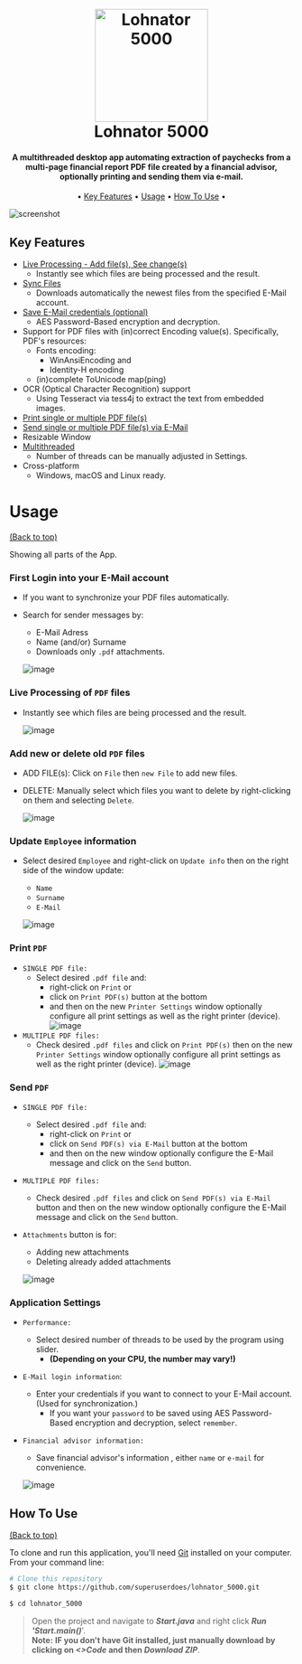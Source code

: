 <h1 align="center">
  <br>  
  <img src="https://raw.githubusercontent.com/superuserdoes/lohnator_5000/main/src/main/resources/com/sudo/lohnator_5000/logo/logo.png" alt="Lohnator 5000" width="200">
  <br>
  Lohnator 5000
  <br>
</h1>
 
<h4 align="center">A multithreaded desktop app automating extraction of paychecks from a multi-page financial report PDF file created by a financial advisor, optionally printing and sending them via e-mail.</h4>

<p align="center"> •
  <a href="#key-features">Key Features</a> •
  <a href="#usage">Usage</a> •
  <a href="#how-to-use">How To Use</a> •  
</p>

![screenshot](https://github.com/superuserdoes/lohnator_5000/raw/main/src/main/resources/com/sudo/lohnator_5000/gif/mainwindow.gif?raw=true)

## Key Features

* [Live Processing - Add file(s), See change(s)](#live-processing-of-PDF-files)
    - Instantly see which files are being processed and the result.
* [Sync Files](#application-settings)
  - Downloads automatically the newest files from the specified E-Mail account.
* [Save E-Mail credentials (optional)](#application-settings) 
   - AES Password-Based encryption and decryption.
* Support for PDF files with (in)correct Encoding value(s). Specifically, PDF's resources:
    -  Fonts encoding:
       - WinAnsiEncoding and
       - Identity-H encoding
  - (in)complete ToUnicode map(ping) 
* OCR (Optical Character Recognition) support
  - Using Tesseract via tess4j to extract the text from embedded images.
* [Print single or multiple PDF file(s)](#print-pdf)
* [Send single or multiple PDF file(s) via E-Mail](#send-pdf)
* Resizable Window
* [Multithreaded](#application-settings)
   - Number of threads can be manually adjusted in Settings.
* Cross-platform
    - Windows, macOS and Linux ready.

# Usage

[(Back to top)](#key-features)

Showing all parts of the App.

### First Login into your E-Mail account
- If you want to synchronize your PDF files automatically.
- Search for sender messages by:
  - E-Mail Adress 
  - Name (and/or) Surname
  - Downloads only `.pdf` attachments.

  ![image](https://github.com/superuserdoes/lohnator_5000/raw/main/src/main/resources/com/sudo/lohnator_5000/gif/login_email.gif?raw=true)

### Live Processing of `PDF` files
- Instantly see which files are being processed and the result.

  ![image](https://github.com/superuserdoes/lohnator_5000/raw/main/src/main/resources/com/sudo/lohnator_5000/gif/processing_files.gif?raw=true)

### Add new or delete old `PDF` files
- ADD FILE(s): Click on `File` then `new File` to add new files.
- DELETE: Manually select which files you want to delete by right-clicking on them and selecting `Delete`. 

  ![image](https://github.com/superuserdoes/lohnator_5000/raw/main/src/main/resources/com/sudo/lohnator_5000/gif/delete_add_files.gif?raw=true)


### Update `Employee` information
- Select desired `Employee` and right-click on `Update info` then on the right side of the window update:
  - `Name`
  - `Surname`
  - `E-Mail`

  ![image](https://github.com/superuserdoes/lohnator_5000/raw/main/src/main/resources/com/sudo/lohnator_5000/gif/update_employee_email.gif?raw=true)

### Print `PDF`
- `SINGLE PDF file:` 
  - Select desired `.pdf file` and:
    - right-click on `Print` or 
    - click on `Print PDF(s)` button at the bottom
    - and then on the new `Printer Settings` window optionally configure all print settings as well as the right printer (device).
        ![image](https://github.com/superuserdoes/lohnator_5000/raw/main/src/main/resources/com/sudo/lohnator_5000/gif/print_single.gif?raw=true)
- `MULTIPLE PDF files:`
  - Check desired `.pdf files` and click on `Print PDF(s)` then on the new `Printer Settings` window optionally configure all print settings as well as the right printer (device).
    ![image](https://github.com/superuserdoes/lohnator_5000/raw/main/src/main/resources/com/sudo/lohnator_5000/gif/print_multiple.gif?raw=true)

### Send `PDF`
- `SINGLE PDF file:`
    - Select desired `.pdf file` and:
        - right-click on `Print` or
        - click on `Send PDF(s) via E-Mail` button at the bottom
        - and then on the new window optionally configure the E-Mail message and click on the `Send` button.
- `MULTIPLE PDF files:`  
  - Check desired `.pdf files` and click on `Send PDF(s) via E-Mail` button and then on the new window optionally configure the E-Mail message and click on the `Send` button.
- `Attachments` button is for:
  - Adding new attachments
  - Deleting already added attachments 

  ![image](https://github.com/superuserdoes/lohnator_5000/raw/main/src/main/resources/com/sudo/lohnator_5000/gif/send_mail.gif?raw=true)

### Application Settings
- `Performance:` 
  - Select desired number of threads to be used by the program using slider. 
    - **(Depending on your CPU, the number may vary!)**
- `E-Mail login information`: 
  - Enter your credentials if you want to connect to your E-Mail account. (Used for synchronization.)
    - If you want your `password` to be saved using AES Password-Based encryption and decryption, select `remember`. 
- `Financial advisor information:` 
  - Save financial advisor's information , either `name` or `e-mail` for convenience.

  ![image](https://github.com/superuserdoes/lohnator_5000/raw/main/src/main/resources/com/sudo/lohnator_5000/gif/settings.gif?raw=true)






## How To Use

[(Back to top)](#key-features)

To clone and run this application, you'll need [Git](https://git-scm.com) installed on your computer. From your command line:

```bash
# Clone this repository
$ git clone https://github.com/superuserdoes/lohnator_5000.git

$ cd lohnator_5000
```

> Open the project and navigate to <i><b>Start.java</b></i> and right click <b><i>Run 'Start.main()</b></i>'.
> </br>**Note:**
> **IF you don't have Git installed, just manually download by clicking on <b><i><>Code</b></i> and then <b><i>Download ZIP</b></i>**.
